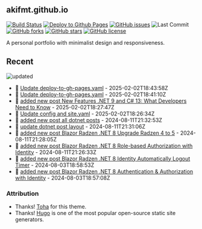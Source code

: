 ## akifmt.github.io

[![Build Status](https://img.shields.io/endpoint.svg?url=https%3A%2F%2Factions-badge.atrox.dev%2Fakifmt%2Fakifmt.github.io%2Fbadge%3Fref%3Dsource-v4&style=flat)](https://actions-badge.atrox.dev/akifmt/akifmt.github.io/goto?ref=source-v4) [![Deploy to Github Pages](https://github.com/akifmt/akifmt.github.io/actions/workflows/deploy-to-gh-pages.yaml/badge.svg)](https://github.com/akifmt/akifmt.github.io/actions/workflows/deploy-to-gh-pages.yaml)
[![GitHub issues](https://img.shields.io/github/issues/akifmt/akifmt.github.io)](https://github.com/akifmt/akifmt.github.io/issues) ![Last Commit](https://img.shields.io/github/last-commit/hugo-toha/hugo-toha.github.io) [![GitHub forks](https://img.shields.io/github/forks/akifmt/akifmt.github.io)](https://github.com/akifmt/akifmt.github.io/network)
[![GitHub stars](https://img.shields.io/github/stars/akifmt/akifmt.github.io)](https://github.com/akifmt/akifmt.github.io/stargazers)
[![GitHub license](https://img.shields.io/github/license/akifmt/akifmt.github.io)](https://github.com/akifmt/akifmt.github.io/blob/master/LICENSE)

A personal portfolio with minimalist design and responsiveness.


## Recent

<!-- Latest_Commits_Start -->
![updated](https://img.shields.io/badge/Updated-Sun%20Feb%2002%202025%2018%3A44%3A10%20GMT%2B0000%20(Coordinated%20Universal%20Time)-blue.svg)
- :page_facing_up: [Update deploy-to-gh-pages.yaml](https://github.com/akifmt/akifmt.github.io/commit/7f367d960302290d17d124e1292c4aeaeead9b3e) - 2025-02-02T18:43:58Z 
- :page_facing_up: [Update deploy-to-gh-pages.yaml](https://github.com/akifmt/akifmt.github.io/commit/06ade47c0abd24853813c43feb1e9e82595db8d9) - 2025-02-02T18:41:10Z 
- :page_facing_up: [added new post New Features .NET 9 and C# 13: What Developers Need to Know](https://github.com/akifmt/akifmt.github.io/commit/b811ee38de30353301327cfd5bf61c8adbb50269) - 2025-02-02T18:27:47Z 
- :page_facing_up: [Update config and site.yaml](https://github.com/akifmt/akifmt.github.io/commit/375b9e3e8249b66eb86276b42dc42db7fe483cc6) - 2025-02-02T18:26:34Z 
- :page_facing_up: [added new post all dotnet posts](https://github.com/akifmt/akifmt.github.io/commit/19dcc96b51cc5dd7ce03c3ec49e4d748c9f93946) - 2024-08-11T21:32:53Z 
- :page_facing_up: [update dotnet post layout](https://github.com/akifmt/akifmt.github.io/commit/abc3b20f8705ad69030e397d2fec8d3cf9e47e0a) - 2024-08-11T21:31:06Z 
- :page_facing_up: [added new post Blazor Radzen .NET 8 Upgrade Radzen 4 to 5](https://github.com/akifmt/akifmt.github.io/commit/c5a10fba7964afed243e1519d70aa58dce27449f) - 2024-08-11T21:28:05Z 
- :page_facing_up: [added new post Blazor Radzen .NET 8 Role-based Authorization with Identity](https://github.com/akifmt/akifmt.github.io/commit/65d98218b51059e97933fa3961841e30e3927518) - 2024-08-11T21:26:33Z 
- :page_facing_up: [added new post Blazor Radzen .NET 8 Identity Automatically Logout Timer](https://github.com/akifmt/akifmt.github.io/commit/843660f5f40aff6f451314ef204e88ca3eedf8af) - 2024-08-03T18:58:53Z 
- :page_facing_up: [added new post Blazor Radzen .NET 8 Authentication & Authorization with Identity](https://github.com/akifmt/akifmt.github.io/commit/f14758d4cbcb0289976d2aee61c9bb3dc4e1eb5a) - 2024-08-03T18:57:08Z 
<!-- Latest_Commits_End -->

### Attribution

- Thanks! [Toha](https://github.com/hugo-toha/toha) for this theme.
- Thanks! [Hugo](https://gohugo.io/) is one of the most popular open-source static site generators.

